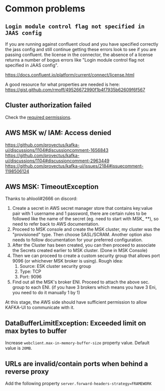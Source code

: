 # Common problems

## `Login module control flag not specified in JAAS config`

If you are running against confluent cloud and you have specified correctly the jass config and still continue getting these errors look to see if you are passing confluent. the license in the connector, the absence of a license returns a number of bogus errors like "Login module control flag not specified in JAAS config".

https://docs.confluent.io/platform/current/connect/license.html

A good resource for what properties are needed is here: https://gist.github.com/rmoff/49526672990f1b4f7935b62609f6f567

## Cluster authorization failed

Check the [required permissions](../configuration/configuration/required-acls.md).

## AWS MSK w/ IAM: Access denied

https://github.com/provectus/kafka-ui/discussions/1104#discussioncomment-1656843 https://github.com/provectus/kafka-ui/discussions/1104#discussioncomment-2963449 https://github.com/provectus/kafka-ui/issues/2184#issuecomment-1198506124

## AWS MSK: TimeoutException

Thanks to ahlooli#2666 on discord:

1. Create a secret in AWS secret manager store that contains key:value pair with 1 username and 1 password, there are certain rules to be followed like the name of the secret (eg. need to start with MSK\_ \*\*), so need to refer back to AWS documentation.
2. Proceed to MSK console and create the MSK cluster, my cluster was the "provisioned" type. Then choose SASL/SCRAM. Another option also needs to follow documentation for your preferred configuration.
3. After the Cluster has been created, you can then proceed to associate the Secrets created earlier to MSK cluster. (Done in MSK Console)
4. Then we can proceed to create a custom security group that allows port 9096 (or whichever MSK broker is using). Rough idea:
   1. Source: ESK cluster security group
   2. Type: TCP
   3. Port: 9096
5. Find out all the MSK's broker ENI. Proceed to attach the above sec. group to each ENI. (if you have 3 brokers which means you have 3 Eni, you need to do it manually 1 by 1)

At this stage, the AWS side should have sufficient permission to allow KAFKA-UI to communicate with it.

## DataBufferLimitException: Exceeded limit on max bytes to buffer

Increase `webclient.max-in-memory-buffer-size` property value. Default value is `20MB`.

## URLs are invalid/contain ports when behind a reverse proxy

Add the following property `server.forward-headers-strategy=FRAMEWORK`
